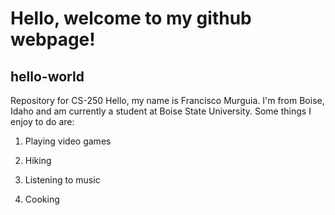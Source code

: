 # **Hello, welcome to my github webpage!**
## hello-world
Repository for CS-250
Hello, my name is Francisco Murguia. I'm from Boise, Idaho and am currently a student at Boise State University.
Some things I enjoy to do are:

1. Playing video games

2. Hiking

3. Listening to music

4. Cooking

